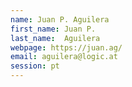 ```yaml
---
name: Juan P. Aguilera
first_name: Juan P.
last_name:  Aguilera
webpage: https://juan.ag/
email: aguilera@logic.at 
session: pt
---
```

